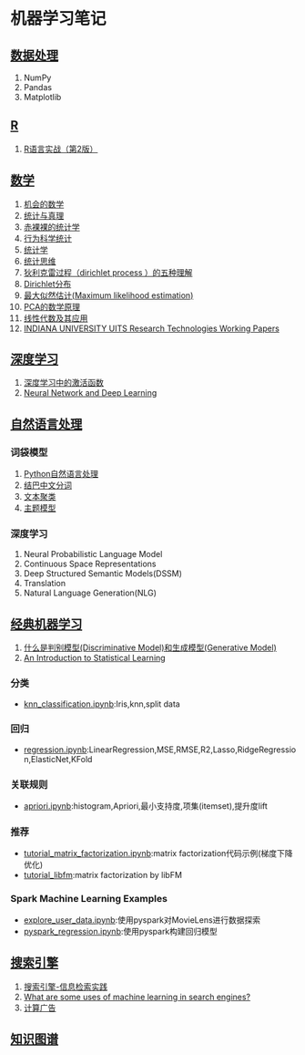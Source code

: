 # 机器学习笔记
## [数据处理][0]
1. NumPy
1. Pandas
1. Matplotlib

## [R][70]
1. [R语言实战（第2版）][71]

## [数学][10]
1. [机会的数学][11]
1. [统计与真理][12]
1. [赤裸裸的统计学][13]
1. [行为科学统计][14]
1. [统计学][15]
1. [统计思维][16]
1. [狄利克雷过程（dirichlet process ）的五种理解][17]
1. [Dirichlet分布][18]
1. [最大似然估计(Maximum likelihood estimation)][19]
1. [PCA的数学原理][22]
1. [线性代数及其应用][20]
1. [INDIANA UNIVERSITY UITS Research Technologies Working Papers][21]

## [深度学习][40]
1. [深度学习中的激活函数][41]
1. [Neural Network and Deep Learning][42]

## [自然语言处理][30]
### 词袋模型
1. [Python自然语言处理][34]
1. [结巴中文分词][31]
1. [文本聚类][32]
1. [主题模型][33]

### 深度学习
1. Neural Probabilistic Language Model
1. Continuous Space Representations
1. Deep Structured Semantic Models(DSSM)
1. Translation
1. Natural Language Generation(NLG)

## [经典机器学习][50]
1. [什么是判别模型(Discriminative Model)和生成模型(Generative Model)][51]
1. [An Introduction to Statistical Learning][52]

### 分类
- [knn_classification.ipynb](knn_classification.ipynb):Iris,knn,split data

### 回归
- [regression.ipynb](regression.ipynb):LinearRegression,MSE,RMSE,R2,Lasso,RidgeRegression,ElasticNet,KFold

### 关联规则
- [apriori.ipynb](apriori.ipynb):histogram,Apriori,最小支持度,项集(itemset),提升度lift

### 推荐
- [tutorial_matrix_factorization.ipynb](tutorial_matrix_factorization.ipynb):matrix factorization代码示例(梯度下降优化)
- [tutorial_libfm](tutorial_libfm):matrix factorization by libFM

### Spark Machine Learning Examples
- [explore_user_data.ipynb](pyspark_explore_user_data.ipynb):使用pyspark对MovieLens进行数据探索
- [pyspark_regression.ipynb](pyspark_regression.ipynb):使用pyspark构建回归模型

## [搜索引擎][60]
1. [搜索引擎-信息检索实践][61]
1. [What are some uses of machine learning in search engines?][63]
1. [计算广告][62]

## [知识图谱][80]


[0]: data-processing/

[10]: math/
[11]: math/chance-of-math.ipynb
[12]: math/statistics-and-truth.ipynb
[13]: math/naked-statistics.ipynb
[14]: math/StatisticsForTheBehavioralSciences
[15]: math/statistics
[16]: math/thinkstats
[17]: math/dp.ipynb
[18]: math/dirichlet.ipynb
[19]: math/mle.ipynb
[20]: math/LinearAlgebraAndItsApplications
[21]: math/indiana_edu_statmath
[22]: math/pca.ipynb

[30]: natural-language-processing/
[31]: natural-language-processing/jieba.ipynb
[32]: natural-language-processing/text_clustering.ipynb
[33]: natural-language-processing/topic_model.ipynb
[34]: natural-language-processing/NaturalLanguageProcessingWithPython

[40]: deep-learning/
[41]: deep-learning/activation-function.ipynb
[42]: deep-learning/NeuralNetworkAndDeepLearning

[50]: machine-learning/
[51]: machine-learning/DiscriminativeModelGenerativeModel.md
[52]: machine-learning/ISLR-Sixth

[60]: search-engine/
[61]: search-engine/search-engine
[62]: search-engine/computational_ad
[63]: search-engine/WhatAreSomeUsesOfMachineLearningInSearchEngines.md



[70]: r/
[71]: r/r_in_action

[80]: knowledge-graph/
